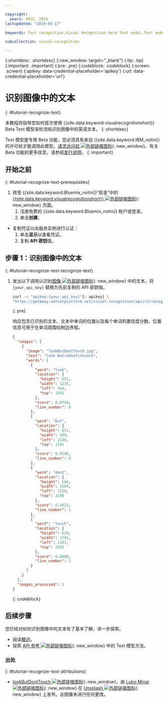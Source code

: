```yaml
---

copyright:
  years: 2015, 2019
lastupdated: "2019-04-17"

keywords: Text recognition,Visual Recognition beta Text model,Text model,recognize text

subcollection: visual-recognition

---
```


{:shortdesc: .shortdesc}
{:new_window: target="_blank"}
{:tip: .tip}
{:important: .important}
{:pre: .pre}
{:codeblock: .codeblock}
{:screen: .screen}
{:apikey: data-credential-placeholder='apikey'}
{:url: data-credential-placeholder='url'}

# 识别图像中的文本
{: #tutorial-recognize-text}

本教程将指导您如何首次使用 {{site.data.keyword.visualrecognitionshort}} Beta Text 模型来检测和识别图像中的英语文本。
{: shortdesc}

Text 模型是专用 Beta 功能，您必须具有来自 {{site.data.keyword.IBM_notm}} 的许可权才能调用此模型。[请求访问权 ![外部链接图标](../../icons/launch-glyph.svg "外部链接图标")](https://datasciencex.typeform.com/to/nU6efl){: new_window}。有关 Beta 功能的更多信息，请参阅[发行说明](/docs/services/visual-recognition?topic=visual-recognition-release-notes#beta)。
{: important}

## 开始之前
{: #tutorial-recognize-text-prerequisites}

1.  转至 {{site.data.keyword.Bluemix_notm}}“目录”中的 [{{site.data.keyword.visualrecognitionshort}} ![外部链接图标](../../icons/launch-glyph.svg "外部链接图标")](https://{DomainName}/catalog/services/visual-recognition){: new_window} 页面。
    1.  注册免费的 {{site.data.keyword.Bluemix_notm}} 帐户或登录。
    1.  单击**创建**。
- 复制凭证以向服务实例进行认证：
    1.  单击**显示**以查看凭证。
    1.  复制 **API 密钥**值。

## 步骤 1：识别图像中的文本
{: #tutorial-recognize-text-recognize-text}

1.  发出以下调用以识别[图像 ![外部链接图标](../../icons/launch-glyph.svg "外部链接图标")](https://watson-developer-cloud.github.io/doc-tutorial-downloads/visual-recognition/lookButDontTouch.jpg){: new_window} 中的文本。将 `{your_api_key}` 替换为先前复制的 API 密钥值。

    ```bash
    curl -u "apikey:{your_api_key}"{: apikey} \
    "https://gateway.watsonplatform.net/visual-recognition/api/v3/recognize_text?url=https://watson-developer-cloud.github.io/doc-tutorial-downloads/visual-recognition/lookButDontTouch.jpg&version=2018-03-19"
    ```
    {: pre}

    响应包含已识别的文本、文本中单词的位置以及每个单词的置信度分数。位置信息可用于在单词周围绘制边界框。

    ```json
    {
      "images": [
        {
          "image": "lookButDontTouch.jpg",
          "text": "look but\ndont\ntouch",
          "words": [
            {
              "word": "look",
              "location": {
                "height": 651,
                "width": 1235,
                "left": 914,
                "top": 1591
              },
              "score": 0.9718,
              "line_number": 0
            },
            {
              "word": "but",
              "location": {
                "height": 651,
                "width": 939,
                "left": 2148,
                "top": 1591
              },
              "score": 0.9246,
              "line_number": 0
            },
            {
              "word": "dont",
              "location": {
                "height": 586,
                "width": 1594,
                "left": 1220,
                "top": 2240
              },
              "score": 0.5823,
              "line_number": 1
            },
            {
              "word": "touch",
              "location": {
                "height": 629,
                "width": 1701,
                "left": 1193,
                "top": 2824
              },
              "score": 0.8806,
              "line_number": 2
            }
          ]
        }
      ],
      "images_processed": 1
    }
    ```
    {: codeblock}

## 后续步骤

您已经对如何识别图像中的文本有了基本了解。进一步探索。

- 阅读[概述](/docs/services/visual-recognition?topic=visual-recognition-recognize-text#recognize-text)。
- 探索 [API 参考 ![外部链接图标](../../icons/launch-glyph.svg "外部链接图标")](https://{DomainName}/apidocs/visual-recognition/visual-recognition-v3-text#recognize-text-in-an-image-get-beta){: new_window} 中的 Text 模型方法。

### 出处
{: #tutorial-recognize-text-attributions}

- [lookButDontTouch ![外部链接图标](../../icons/launch-glyph.svg "外部链接图标")](https://unsplash.com/photos/WrvDSkS2yu4?utm_source=unsplash&utm_medium=referral&utm_content=creditCopyText){: new_window}，由 [Lubo Minar ![外部链接图标](../../icons/launch-glyph.svg "外部链接图标")](https://unsplash.com/@bubo){: new_window} 在 [Unsplash ![外部链接图标](../../icons/launch-glyph.svg "外部链接图标")](https://unsplash.com/?utm_source=unsplash&utm_medium=referral&utm_content=creditCopyText){: new_window} 上发布。此图像未进行任何更改。
